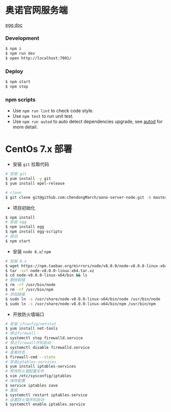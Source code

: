 
# 奥诺官网服务端

[egg doc](https://eggjs.org/zh-cn/tutorials/index.html)

### Development

```bash
$ npm i
$ npm run dev
$ open http://localhost:7001/
```

### Deploy

```bash
$ npm start
$ npm stop
```

### npm scripts

- Use `npm run lint` to check code style.
- Use `npm test` to run unit test.
- Use `npm run autod` to auto detect dependencies upgrade, see [autod](https://www.npmjs.com/package/autod) for more detail.


# CentOs 7.x 部署

- 安装 `git` 拉取代码

```bash
# 安装 git
$ yum install -y git
$ yum install epel-release

# clone
$ git clone git@github.com:chendongMarch/aono-server-node.git -b master
```

- 项目初始化

```bash
$ npm install
# 安装 egg
$ npm install egg
$ npm install egg-scripts
# 启动
$ npm start
```

- 安装 `node 8.x`/ `npm`

```bash
# 安装 8.x
$ wget https://npm.taobao.org/mirrors/node/v8.0.0/node-v8.0.0-linux-x64.tar.xz 
$ tar -xvf node-v8.0.0-linux-x64.tar.xz 
$ cd node-v8.0.0-linux-x64/bin && ls
# 删除软链
$ rm -rf /usr/bin/node
$ rm -rf /usr/bin/npm
# 添加链接
$ sudo ln -s /usr/share/node-v8.0.0-linux-x64/bin/node /usr/bin/node
$ sudo ln -s /usr/share/node-v8.0.0-linux-x64/bin/npm /usr/bin/npm
```

- 开放防火墙端口

```bash
# 安装 ifconfig/netstat
$ yum install net-tools
# 停止firewall：
$ systemctl stop firewalld.service
# 禁止firewall开机启动
$ systemctl disable firewalld.service
# 查看状态
$ firewall-cmd --state
# 安装iptables-services
$ yum install iptables-services
# 修改防火墙配置文件
$ vim /etc/sysconfig/iptables 
# 保存配置
$ service iptables save
# 重启
$ systemctl restart iptables.service
# 设置防火墙开机启动
$ systemctl enable iptables.service
```
